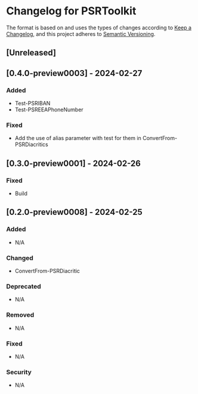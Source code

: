 # Changelog for PSRToolkit

The format is based on and uses the types of changes according to [Keep a Changelog](https://keepachangelog.com/en/1.0.0/),
and this project adheres to [Semantic Versioning](https://semver.org/spec/v2.0.0.html).

## [Unreleased]

## [0.4.0-preview0003] - 2024-02-27

### Added

- Test-PSRIBAN
- Test-PSREEAPhoneNumber

### Fixed

- Add the use of alias parameter with test for them in ConvertFrom-PSRDiacritics

## [0.3.0-preview0001] - 2024-02-26

### Fixed

- Build

## [0.2.0-preview0008] - 2024-02-25

### Added

- N/A

### Changed

- ConvertFrom-PSRDiacritic

### Deprecated

- N/A

### Removed

- N/A

### Fixed

- N/A

### Security

- N/A
